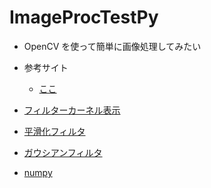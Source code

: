 # ImageProcTestPy

* OpenCV を使って簡単に画像処理してみたい
* 参考サイト
  * [ここ](http://labs.eecs.tottori-u.ac.jp/sd/Member/oyamada/OpenCV/html/py_tutorials/py_gui/py_image_display/py_image_display.html)

* [フィルターカーネル表示](http://optie.hatenablog.com/entry/2018/03/21/185647#3-%E5%B9%B3%E6%BB%91%E5%8C%96%E3%81%AE%E5%AE%9F%E8%A3%85)
* [平滑化フィルタ](https://algorithm.joho.info/programming/python/opencv-averaging-filter-py/)
* [ガウシアンフィルタ](https://algorithm.joho.info/programming/python/opencv-gaussian-filter-py/)
* [numpy](https://note.nkmk.me/python-numpy-zeros-ones-full/)
